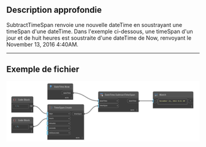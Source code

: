 ## Description approfondie
SubtractTimeSpan renvoie une nouvelle dateTime en soustrayant une timeSpan d'une dateTime. Dans l'exemple ci-dessous, une timeSpan d'un jour et de huit heures est soustraite d'une dateTime de Now, renvoyant le November 13, 2016 4:40AM.
___
## Exemple de fichier

![SubtractTimeSpan](./DSCore.DateTime.SubtractTimeSpan_img.jpg)


